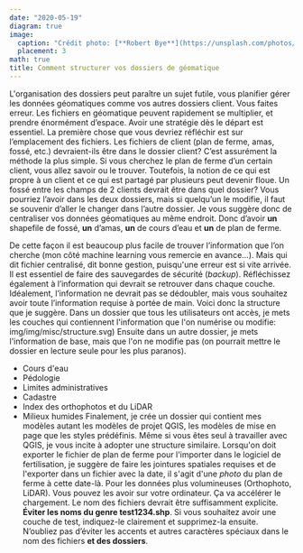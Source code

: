 ```yaml
---
date: "2020-05-19"
diagram: true
image:
  caption: "Crédit photo: [**Robert Bye**](https://unsplash.com/photos/BY34glOW7wA)"
  placement: 3
math: true
title: Comment structurer vos dossiers de géomatique
---
```



L'organisation des dossiers peut paraître un sujet futile, vous planifier gérer les données géomatiques comme vos autres dossiers client. Vous faites erreur. Les fichiers en géomatique peuvent rapidement se multiplier, et prendre énormément d’espace. Avoir une stratégie dès le départ est essentiel.
La première chose que vous devriez réfléchir est sur l’emplacement des fichiers. Les fichiers de client (plan de ferme, amas, fossé, etc.) devraient-ils être dans le dossier client? C’est assurément la méthode la plus simple. Si vous cherchez le plan de ferme d’un certain client, vous allez savoir ou le trouver. Toutefois, la notion de ce qui est propre à un client et ce qui est partagé par plusieurs peut devenir floue. Un fossé entre les champs de 2 clients devrait être dans quel dossier? Vous pourriez l’avoir dans les deux dossiers, mais si quelqu’un le modifie, il faut se souvenir d’aller le changer dans l’autre dossier. Je vous suggère donc de centraliser vos données géomatiques au même endroit. Donc d’avoir **un** shapefile de fossé, **un** d’amas, **un** de cours d’eau et **un** de plan de ferme. 

De cette façon il est beaucoup plus facile de trouver l’information que l’on cherche (mon côté machine learning vous remercie en avance...). Mais qui dit fichier centralisé, dit bonne gestion, puisqu'une erreur est si vite arrivée. Il est essentiel de faire des sauvegardes de sécurité (*backup*). Réfléchissez également à l’information qui devrait se retrouver dans chaque couche. Idéalement, l’information ne devrait pas se dédoubler, mais vous souhaitez avoir toute l’information requise à portée de main. Voici donc la structure que je suggère.
Dans un dossier que tous les utilisateurs ont accès, je mets les couches qui contiennent l'information que l'on numérise ou modifie:
img/img/misc/structure.svg)
Ensuite dans un autre dossier, je mets l'information de base, mais que l'on ne modifie pas (on pourrait mettre le dossier en lecture seule pour les plus paranos).
* Cours d'eau
* Pédologie
* Limites administratives
* Cadastre
* Index des orthophotos et du LiDAR
* Milieux humides
Finalement, je crée un dossier qui contient mes modèles autant les modèles de projet QGIS, les modèles de mise en page que les styles prédéfinis. Même si vous êtes seul à travailler avec QGIS, je vous incite à adopter une structure similaire.
Lorsqu'on doit exporter le fichier de plan de ferme pour l'importer dans le logiciel de fertilisation, je suggère de faire les jointures spatiales requises et de l'exporter dans un fichier avec la date, il s'agit d'une *photo* du plan de ferme à cette date-là.
Pour les données plus volumineuses (Orthophoto, LiDAR). Vous pouvez les avoir sur votre ordinateur. Ça va accélérer le chargement.
Le nom des fichiers devrait être suffisamment explicite. **Éviter les noms du genre test1234.shp**. Si vous souhaitez avoir une couche de test, indiquez-le clairement et supprimez-la ensuite. 
N’oubliez pas d’éviter les accents et autres caractères spéciaux dans le nom des fichiers **et des dossiers**. 